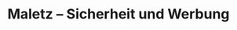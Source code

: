 ---
title: "Maletz – Sicherheit und Werbung"
url: /osnabrueck/maletz-sicherheit-und-werbung/
shop: Schlüsseldienst
---